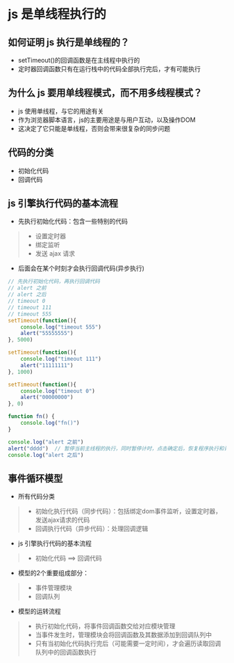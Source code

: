 # js 是单线程执行的
## 如何证明 js 执行是单线程的？
+ setTimeout()的回调函数是在主线程中执行的
+ 定时器回调函数只有在运行栈中的代码全部执行完后，才有可能执行
## 为什么 js 要用单线程模式，而不用多线程模式？
+ js 使用单线程，与它的用途有关
+ 作为浏览器脚本语言，js的主要用途是与用户互动，以及操作DOM
+ 这决定了它只能是单线程，否则会带来很复杂的同步问题
## 代码的分类
+ 初始化代码
+ 回调代码
## js 引擎执行代码的基本流程
+ 先执行初始化代码：包含一些特别的代码
>+ 设置定时器
>+ 绑定监听
>+ 发送 ajax 请求
+ 后面会在某个时刻才会执行回调代码(异步执行)
```javascript
// 先执行初始化代码，再执行回调代码
// alert 之前
// alert 之后
// timeout 0
// timeout 111
// timeout 555
setTimeout(function(){
    console.log("timeout 555")
    alert("55555555")
}, 5000)

setTimeout(function(){
    console.log("timeout 111")
    alert("11111111")
}, 1000)

setTimeout(function(){
    console.log("timeout 0")
    alert("00000000")
}, 0)

function fn() {
    console.log("fn()")
}

console.log("alert 之前")
alert("dddd")  // 暂停当前主线程的执行，同时暂停计时，点击确定后，恢复程序执行和计时
console.log("alert 之后")
```
## 事件循环模型
+ 所有代码分类
>+ 初始化执行代码（同步代码）：包括绑定dom事件监听，设置定时器，发送ajax请求的代码
>+ 回调执行代码（异步代码）：处理回调逻辑
+ js 引擎执行代码的基本流程
>+ 初始化代码 ==> 回调代码
+ 模型的2个重要组成部分：
>+ 事件管理模块
>+ 回调队列
+ 模型的运转流程
>+ 执行初始化代码，将事件回调函数交给对应模块管理
>+ 当事件发生时，管理模块会将回调函数及其数据添加到回调队列中
>+ 只有当初始化代码执行完后（可能需要一定时间），才会遍历读取回调队列中的回调函数执行